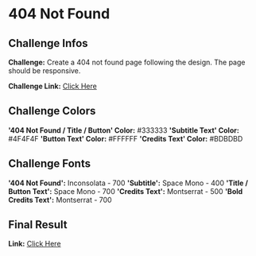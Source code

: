 # 404 Not Found

## Challenge Infos

**Challenge:** Create a 404 not found page following the design. The page should be responsive.

**Challenge Link:** [Click Here](https://devchallenges.io/challenges/wBunSb7FPrIepJZAg0sY)

## Challenge Colors

**'404 Not Found / Title / Button' Color:** #333333
**'Subtitle Text' Color:** #4F4F4F
**'Button Text' Color:** #FFFFFF
**'Credits Text' Color:** #BDBDBD

## Challenge Fonts

**'404 Not Found':** Inconsolata - 700
**'Subtitle':** Space Mono - 400
**'Title / Button Text':** Space Mono - 700
**'Credits Text':** Montserrat - 500
**'Bold Credits Text':** Montserrat - 700

## Final Result

**Link:** [Click Here](https://acr2004.github.io/404-Not-Found/)